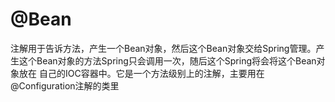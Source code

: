 
# @Bean

注解用于告诉方法，产生一个Bean对象，然后这个Bean对象交给Spring管理。产生这个Bean对象的方法Spring只会调用一次，随后这个Spring将会将这个Bean对象放在
自己的IOC容器中。它是一个方法级别上的注解，主要用在@Configuration注解的类里
